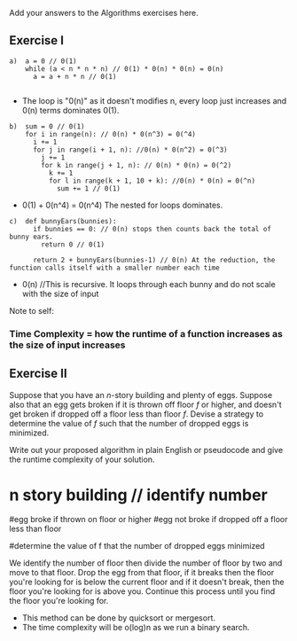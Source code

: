 Add your answers to the Algorithms exercises here.
## Exercise I

```
a)  a = 0 // 0(1)
    while (a < n * n * n) // 0(1) * 0(n) * 0(n) = 0(n)
      a = a + n * n // 0(1)
                  
```
- The loop is "0(n)" as it doesn't modifies n, every loop just increases and 0(n) terms dominates 0(1).

```
b)  sum = 0 // 0(1)
    for i in range(n): // 0(n) * 0(n^3) = 0(^4)
      i += 1
      for j in range(i + 1, n): //0(n) * 0(n^2) = 0(^3)
        j += 1
        for k in range(j + 1, n): // 0(n) * 0(n) = 0(^2)
          k += 1
          for l in range(k + 1, 10 + k): //0(n) * 0(n) = 0(^n)
            sum += 1 // 0(1)
```
- 0(1) + 0(n^4) = 0(n^4) The nested for loops dominates.

```
c)  def bunnyEars(bunnies):
      if bunnies == 0: // 0(n) stops then counts back the total of bunny ears. 
        return 0 // 0(1)

      return 2 + bunnyEars(bunnies-1) // 0(n) At the reduction, the function calls itself with a smaller number each time
```
- 0(n) //This is recursive. It loops through each bunny and do not scale with the size of input

Note to self: 
### Time Complexity = how the runtime of a function increases as the size of input increases

## Exercise II

Suppose that you have an _n_-story building and plenty of eggs. Suppose also that an egg gets broken if it is thrown off floor _f_ or higher, and doesn't get broken if dropped off a floor less than floor _f_. Devise a strategy to determine the value of _f_ such that the number of dropped eggs is minimized.

Write out your proposed algorithm in plain English or pseudocode and give the runtime complexity of your solution.

# n story building // identify number
#egg broke if thrown on floor or higher
#egg not broke if dropped off a floor less than floor

#determine the value of f that the number of dropped eggs minimized

We identify the number of floor then divide the number of floor by two and move to that floor. Drop the egg from that floor, if it breaks then the floor you're looking for is below the current floor and if it doesn't break, then the floor you're looking for is above you. Continue this process until you find the floor you're looking for. 
- This method can be done by quicksort or mergesort.
- The time complexity will be o(log)n as we run a binary search. 